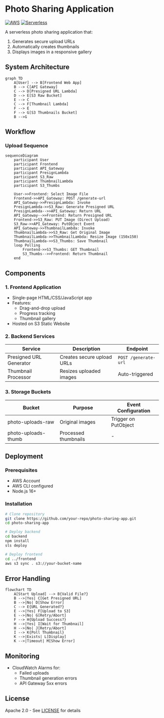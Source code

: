 
# Photo Sharing Application

[![AWS](https://img.shields.io/badge/AWS-%23FF9900.svg?style=for-the-badge&logo=amazon-aws&logoColor=white)](https://aws.amazon.com)
[![Serverless](https://img.shields.io/badge/Serverless-FD5750?style=for-the-badge&logo=serverless&logoColor=white)](https://serverless.com)

A serverless photo sharing application that:
1. Generates secure upload URLs
2. Automatically creates thumbnails
3. Displays images in a responsive gallery

## System Architecture

```mermaid
graph TD
    A[User] --> B[Frontend Web App]
    B --> C[API Gateway]
    C --> D[Presigned URL Lambda]
    D --> E[S3 Raw Bucket]
    E --> C
    C --> F[Thumbnail Lambda]
    F --> E
    F --> G[S3 Thumbnails Bucket]
    B -->G
```

## Workflow

### Upload Sequence

```mermaid
sequenceDiagram
    participant User
    participant Frontend
    participant API_Gateway
    participant PresignLambda
    participant S3_Raw
    participant ThumbnailLambda
    participant S3_Thumbs
    
    User->>Frontend: Select Image File
    Frontend->>API_Gateway: POST /generate-url
    API_Gateway->>PresignLambda: Invoke
    PresignLambda->>S3_Raw: Generate Presigned URL
    PresignLambda-->>API_Gateway: Return URL
    API_Gateway-->>Frontend: Return Presigned URL
    Frontend->>S3_Raw: PUT Image (Direct Upload)
    S3_Raw->>API_Gateway: PutObject Event
    API_Gateway->>ThumbnailLambda: Invoke
    ThumbnailLambda->>S3_Raw: Get Original Image
    ThumbnailLambda->>ThumbnailLambda: Resize Image (150x150)
    ThumbnailLambda->>S3_Thumbs: Save Thumbnail
    loop Polling
        Frontend->>S3_Thumbs: GET Thumbnail
        S3_Thumbs-->>Frontend: Return Thumbnail
    end
```

## Components

### 1. Frontend Application
- Single-page HTML/CSS/JavaScript app
- Features:
  - Drag-and-drop upload
  - Progress tracking
  - Thumbnail gallery
- Hosted on S3 Static Website

### 2. Backend Services
| Service | Description | Endpoint |
|---------|-------------|----------|
| Presigned URL Generator | Creates secure upload URLs | `POST /generate-url` |
| Thumbnail Processor | Resizes uploaded images | Auto-triggered |

### 3. Storage Buckets
| Bucket | Purpose | Event Configuration |
|--------|---------|---------------------|
| photo-uploads-raw | Original images | Trigger on PutObject |
| photo-uploads-thumb | Processed thumbnails | - |

## Deployment

### Prerequisites
- AWS Account
- AWS CLI configured
- Node.js 16+

### Installation
```bash
# Clone repository
git clone https://github.com/your-repo/photo-sharing-app.git
cd photo-sharing-app

# Deploy backend
cd backend
npm install
sls deploy

# Deploy frontend
cd ../frontend
aws s3 sync . s3://your-bucket-name
```

## Error Handling

```mermaid
flowchart TD
    A[Start Upload] --> B{Valid File?}
    B -->|Yes| C[Get Presigned URL]
    B -->|No| D[Show Error]
    C --> E{URL Generated?}
    E -->|Yes| F[Upload to S3]
    E -->|No| G[Retry/Abort]
    F --> H{Upload Success?}
    H -->|Yes| I[Wait for Thumbnail]
    H -->|No| J[Retry/Abort]
    I --> K{Poll Thumbnail}
    K -->|Exists| L[Display]
    K -->|Timeout| M[Show Error]
```

## Monitoring
- CloudWatch Alarms for:
  - Failed uploads
  - Thumbnail generation errors
  - API Gateway 5xx errors

## License
Apache 2.0 - See [LICENSE](LICENSE) for details
```
